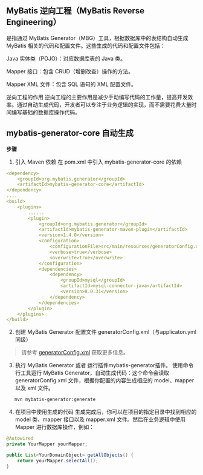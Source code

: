 MyBatis 逆向工程（MyBatis Reverse Engineering）
---
是指通过 MyBatis Generator（MBG）工具，根据数据库中的表结构自动生成 MyBatis 相关的代码和配置文件。这些生成的代码和配置文件包括：

Java 实体类（POJO）：对应数据库表的 Java 类。

Mapper 接口：包含 CRUD（增删改查）操作的方法。

Mapper XML 文件：包含 SQL 语句的 XML 配置文件。

逆向工程的作用
逆向工程的主要作用是减少手动编写代码的工作量，提高开发效率。通过自动生成代码，开发者可以专注于业务逻辑的实现，而不需要花费大量时间编写基础的数据库操作代码。

mybatis-generator-core 自动生成 
---

**步骤**
1.	引入 Maven 依赖
在 pom.xml 中引入 mybatis-generator-core 的依赖
```yml
<dependency>
    <groupId>org.mybatis.generator</groupId>
    <artifactId>mybatis-generator-core</artifactId>
</dependency>
....
<build>
    <plugins>
        ......
        <plugin>
            <groupId>org.mybatis.generator</groupId>
            <artifactId>mybatis-generator-maven-plugin</artifactId>
            <version>1.4.0</version>
            <configuration>
                <configurationFile>src/main/resources/generatorConfig.xml</configurationFile>
                <verbose>true</verbose>
                <overwrite>true</overwrite>
            </configuration>
            <dependencies>
                <dependency>
                    <groupId>mysql</groupId>
                    <artifactId>mysql-connector-java</artifactId>
                    <version>8.0.31</version>
                </dependency>
            </dependencies>
        </plugin>
    </plugins>
</build>
```
2.	创建 MyBatis Generator 配置文件 generatorConfig.xml（与applicaton.yml 同级）

  > 请参考 [generatorConfig.xml](generate_mybatis_config.md) 获取更多信息。

3.	执行 MyBatis Generator 或者 运行插件mybatis-generator插件。
使用命令行工具运行 MyBatis Generator，自动生成代码：这个命令会读取 generatorConfig.xml 文件，根据你配置的内容生成相应的 model、mapper 以及 xml 文件。
```bash
   mvn mybatis-generator:generate 
```
4.	在项目中使用生成的代码
   生成完成后，你可以在项目的指定目录中找到相应的 model 类、mapper 接口以及 mapper.xml 文件。然后在业务逻辑中使用 Mapper 进行数据库操作，例如：
```java
@Autowired
private YourMapper yourMapper;

public List<YourDomainObject> getAllObjects() {
    return yourMapper.selectAll();
}
 ```

